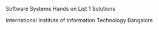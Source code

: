 Software Systems Hands on List 1 Solutions

International Institute of Information Technology Bangalore
